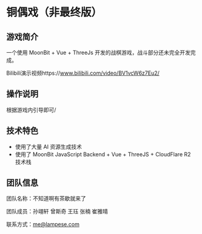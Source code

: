 # 铜偶戏（非最终版）

## 游戏简介

一个使用 MoonBit + Vue + ThreeJs 开发的战棋游戏，战斗部分还未完全开发完成。

Bilibili演示视频https://www.bilibili.com/video/BV1vcW6z7Eu2/

## 操作说明

根据游戏内引导即可/

## 技术特色

- 使用了大量 AI 资源生成技术
- 使用了 MoonBit JavaScript Backend + Vue + ThreeJS + CloudFlare R2 技术栈

## 团队信息

团队名称：不知道啊有茶歇就来了

团队成员：孙翊轩 曾斯奇 王珏 张楠 崔雅晴

联系方式：me@lampese.com
